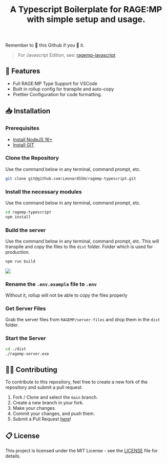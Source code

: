 <p align="center" style="font-size: 26px">
	<b>A Typescript Boilerplate for RAGE:MP with simple setup and usage.</b>
</p>

<br>

Remember to 🌟 this Github if you 💖 it.

> For Javascript Edition, see: [ragemp-javascript](https://github.com/leonardssh/ragemp-javascript)

## 📌 Features

-   Full RAGE:MP Type Support for VSCode
-   Built in rollup config for transpile and auto-copy
-   Prettier Configuration for code formatting.

## 📥 Installation

### Prerequisites

* [Install NodeJS 16+](https://nodejs.org/en/download/current/)
* [Install GIT](https://git-scm.com/downloads)

### Clone the Repository

Use the command below in any terminal, command prompt, etc.

```sh
git clone git@github.com:LeonardSSH/ragemp-typescript.git
```
### Install the necessary modules

Use the command below in any terminal, command prompt, etc.

```sh
cd ragemp-typescript
npm install
```
### Build the server

Use the command below in any terminal, command prompt, etc. This will transpile and copy the files to the `dist` folder. Folder which is used for production.

```sh
npm run build
```

![](https://i.imgur.com/dmfElnR.png)

### Rename the `.env.example` file to `.env`
Without it, rollup will not be able to copy the files properly

### Get Server Files
Grab the server files from `RAGEMP/server-files` and drop them in the `dist` folder.

### Start the Server

```sh
cd ./dist
./ragemp-server.exe
```
## 👨‍💻 Contributing

To contribute to this repository, feel free to create a new fork of the repository and submit a pull request.

1. Fork / Clone and select the `main` branch.
2. Create a new branch in your fork.
3. Make your changes.
4. Commit your changes, and push them.
5. Submit a Pull Request [here](https://github.com/LeonardSSH/ragemp-typescript/pulls)!

## 📋 License

This project is licensed under the MIT License - see the [LICENSE](LICENSE) file for details.

